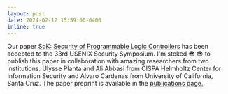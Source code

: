 ```yaml
---
layout: post
date: 2024-02-12 15:59:00-0400
inline: true
---
```


Our paper <a href="https://efrenlopez.org/assets/pdf/lopez2024sok.pdf" target="blank">SoK: Security of Programmable Logic Controllers</a> has been accepted to the 33rd USENIX Security Symposium. I'm stoked 😎 :sunglasses: to publish this paper in collaboration with amazing researchers from two institutions. Ulysse Planta and Ali Abbasi from CISPA Helmholtz Center for Information Security and Alvaro Cardenas from University of California, Santa Cruz. The paper preprint is available in the <a href="https://efrenlopez.org/publications/" target="blank">publications page.</a>
